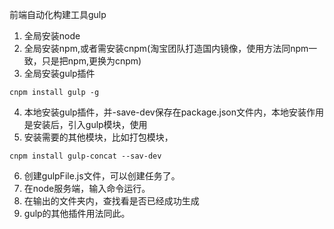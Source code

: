 前端自动化构建工具gulp
1. 全局安装node
2. 全局安装npm,或者需安装cnpm(淘宝团队打造国内镜像，使用方法同npm一致，只是把npm,更换为cnpm)
3. 全局安装gulp插件

```
cnpm install gulp -g
```
4. 本地安装gulp插件，并-save-dev保存在package.json文件内，本地安装作用是安装后，引入gulp模块，使用
5. 安装需要的其他模块，比如打包模块，

```
cnpm install gulp-concat --sav-dev
```
6. 创建gulpFile.js文件，可以创建任务了。
7. 在node服务端，输入命令运行。
8. 在输出的文件夹内，查找看是否已经成功生成
9. gulp的其他插件用法同此。